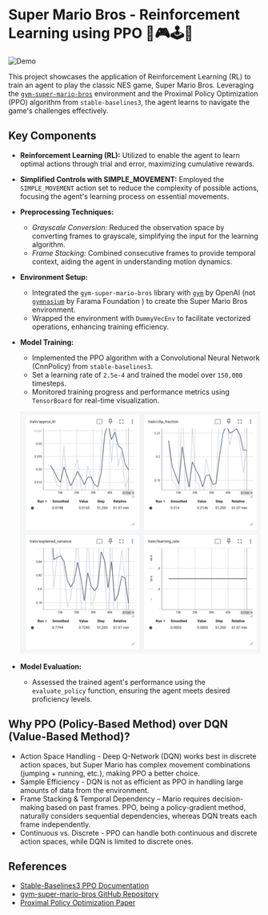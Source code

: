 # Super Mario Bros - Reinforcement Learning using PPO 🍄🎮🕹️👾

  ![Demo](https://raw.githubusercontent.com/KshitijAng/Super-Mario-Reinforcement-Learning/main/assets/sample.gif)

This project showcases the application of Reinforcement Learning (RL) to train an agent to play the classic NES game, Super Mario Bros. Leveraging the [`gym-super-mario-bros`](https://pypi.org/project/gym-super-mario-bros/) environment and the Proximal Policy Optimization (PPO) algorithm from `stable-baselines3`, the agent learns to navigate the game's challenges effectively.

## Key Components

- **Reinforcement Learning (RL):** Utilized to enable the agent to learn optimal actions through trial and error, maximizing cumulative rewards.

- **Simplified Controls with SIMPLE_MOVEMENT:** Employed the `SIMPLE_MOVEMENT` action set to reduce the complexity of possible actions, focusing the agent's learning process on essential movements.

- **Preprocessing Techniques:**
  - *Grayscale Conversion:* Reduced the observation space by converting frames to grayscale, simplifying the input for the learning algorithm.
  - *Frame Stacking:* Combined consecutive frames to provide temporal context, aiding the agent in understanding motion dynamics.

- **Environment Setup:**
  - Integrated the `gym-super-mario-bros` library with [`gym`](https://www.gymlibrary.dev/index.html) by OpenAI (not [`gymnasium`](https://gymnasium.farama.org/) by Farama Foundation ) to create the Super Mario Bros environment.
  - Wrapped the environment with `DummyVecEnv` to facilitate vectorized operations, enhancing training efficiency.

- **Model Training:**
  - Implemented the PPO algorithm with a Convolutional Neural Network (CnnPolicy) from `stable-baselines3`.
  - Set a learning rate of `2.5e-4` and trained the model over `150,000` timesteps.
  - Monitored training progress and performance metrics using `TensorBoard` for real-time visualization.
 
  ![TensorBoard](./assets/tensorboard.png)

- **Model Evaluation:**
  - Assessed the trained agent's performance using the `evaluate_policy` function, ensuring the agent meets desired proficiency levels.
 
## Why PPO (Policy-Based Method) over DQN (Value-Based Method)?

* Action Space Handling - Deep Q-Network (DQN) works best in discrete action spaces, but Super Mario has complex movement combinations (jumping + running, etc.), making PPO a better choice.
* Sample Efficiency - DQN is not as efficient as PPO in handling large amounts of data from the environment.
* Frame Stacking & Temporal Dependency – Mario requires decision-making based on past frames. PPO, being a policy-gradient method, naturally considers sequential dependencies, whereas DQN treats each frame independently.
* Continuous vs. Discrete - PPO can handle both continuous and discrete action spaces, while DQN is limited to discrete ones.



## References

- [Stable-Baselines3 PPO Documentation](https://stable-baselines3.readthedocs.io/en/master/modules/ppo.html)
- [gym-super-mario-bros GitHub Repository](https://github.com/Kautenja/gym-super-mario-bros)
- [Proximal Policy Optimization Paper](https://arxiv.org/abs/1707.06347)
